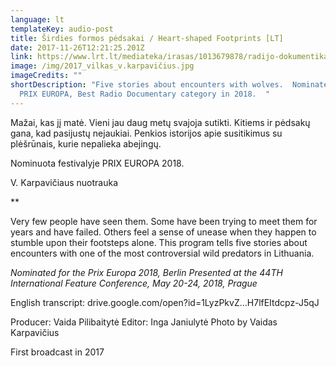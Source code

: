 ```yaml
---
language: lt
templateKey: audio-post
title: Širdies formos pėdsakai / Heart-shaped Footprints [LT]
date: 2017-11-26T12:21:25.201Z
link: https://www.lrt.lt/mediateka/irasas/1013679878/radijo-dokumentika-sirdies-formos-pedsakai
image: /img/2017_vilkas_v.karpavičius.jpg
imageCredits: ""
shortDescription: "Five stories about encounters with wolves.  Nominated for the
  PRIX EUROPA, Best Radio Documentary category in 2018.  "
---
```


Mažai, kas jį matė. Vieni jau daug metų svajoja sutikti. Kitiems ir pėdsakų gana, kad pasijustų nejaukiai. Penkios istorijos apie susitikimus su plėšrūnais, kurie nepalieka abejingų. 

Nominuota festivalyje PRIX EUROPA 2018.

V. Karpavičiaus nuotrauka

\*\*

Very few people have seen them. Some have been trying to meet them for years and have failed. Others feel a sense of unease when they happen to stumble upon their footsteps alone. This program tells five stories about encounters with one of the most controversial wild predators in Lithuania.

*Nominated for the Prix Europa 2018, Berlin* *Presented at the 44TH International Feature Conference, May 20-24, 2018, Prague*

English transcript: drive.google.com/open?id=1LyzPkvZ…H7lfEItdcpz-J5qJ

Producer: Vaida Pilibaitytė Editor: Inga Janiulytė
Photo by Vaidas Karpavičius

First broadcast in 2017
